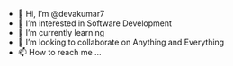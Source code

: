 - 👋 Hi, I’m @devakumar7
- 👀 I’m interested in Software Development
- 🌱 I’m currently learning 
- 💞️ I’m looking to collaborate on Anything and Everything
- 📫 How to reach me ...

<!---
devakumar7/devakumar7 is a ✨ special ✨ repository because its `README.md` (this file) appears on your GitHub profile.
You can click the Preview link to take a look at your changes.
--->

